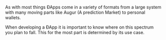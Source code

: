 As with most things ÐApps come in a variety of formats from a large system with many moving parts like Augur (A prediction Market) to personal wallets.

When developing a ÐApp it is important to know where on this spectrum you plan to fall. This for the most part is determined by its use case.
